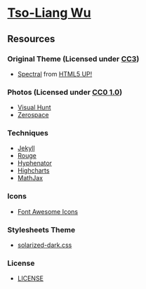 [Tso-Liang Wu](http://tsoliangwu0130.github.io)
===============================================

Resources
---------

### Original Theme (Licensed under [CC3](http://creativecommons.org/licenses/by/3.0/))
* [Spectral](http://html5up.net/spectral) from [HTML5 UP!](http://html5up.net/)<br/>

### Photos (Licensed under [CC0 1.0](https://creativecommons.org/publicdomain/zero/1.0/))
* [Visual Hunt](https://visualhunt.com/)<br/>
* [Zerospace](http://zerospace.asika.tw/l)<br/>

### Techniques
* [Jekyll](https://github.com/jekyll/jekyll)<br/>
* [Rouge](https://github.com/jneen/rouge)<br/>
* [Hyphenator](https://github.com/mnater/Hyphenator)<br/>
* [Highcharts](http://www.highcharts.com/)<br/>
* [MathJax](https://www.mathjax.org/)<br/> 

### Icons
* [Font Awesome Icons](http://fortawesome.github.io/Font-Awesome/icons/)<br/>

### Stylesheets Theme
* [solarized-dark.css](https://gist.github.com/nicolashery/5765395)<br/>

### License
* [LICENSE](https://github.com/tsoliangwu0130/tsoliangwu0130.github.io/blob/master/LICENSE.txt)<br/>
